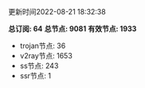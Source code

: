 更新时间2022-08-21 18:32:38

**总订阅: 64**
**总节点: 9081**
**有效节点: 1933**
- trojan节点: 36
- v2ray节点: 1653
- ss节点: 243
- ssr节点: 1
